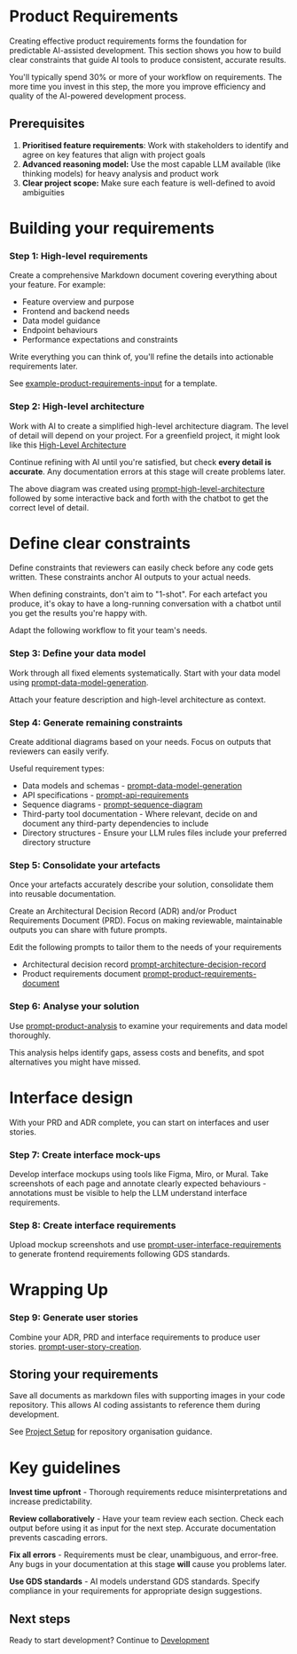 # Product Requirements

Creating effective product requirements forms the foundation for predictable AI-assisted development. This section shows
you how to build clear constraints that guide AI tools to produce consistent, accurate results.

You'll typically spend 30% or more of your workflow on requirements. The more time you invest in this step, the more you
improve efficiency and quality of the AI-powered development process.

## Prerequisites

1. **Prioritised feature requirements**: Work with stakeholders to identify and agree on key features that align with
   project goals
2. **Advanced reasoning model:** Use the most capable LLM available (like thinking models) for heavy analysis and
   product work
3. **Clear project scope:** Make sure each feature is well-defined to avoid ambiguities

# Building your requirements

### Step 1: High-level requirements

Create a comprehensive Markdown document covering everything about your feature. For example:

- Feature overview and purpose
- Frontend and backend needs
- Data model guidance
- Endpoint behaviours
- Performance expectations and constraints

Write everything you can think of, you'll refine the details into actionable requirements later.

See [example-product-requirements-input](../appendix/prompt-library/product/example-product-requirements-input.md) for a
template.

### Step 2: High-level architecture

Work with AI to create a simplified high-level architecture diagram. The level of detail will depend on your project.
For a greenfield project, it might look like this [High-Level Architecture](attachments/high-level-architecture.png)

Continue refining with AI until you're satisfied, but check **every detail is accurate**. Any documentation errors at
this stage will create problems later.

The above diagram was created
using [prompt-high-level-architecture](../appendix/prompt-library/product/prompt-high-level-architecture.md) followed by
some interactive back and forth with the chatbot to get the correct level of detail.

# Define clear constraints

Define constraints that reviewers can easily check before any code gets written. These constraints anchor AI outputs to
your actual needs.

When defining constraints, don't aim to "1-shot". For each artefact you produce, it's okay to have a long-running
conversation with a chatbot until you get the results you're happy with.

Adapt the following workflow to fit your team's needs.

### Step 3: Define your data model

Work through all fixed elements systematically. Start with your data model
using [prompt-data-model-generation](../appendix/prompt-library/product/prompt-data-model-generation.md).

Attach your feature description and high-level architecture as context.

### Step 4: Generate remaining constraints

Create additional diagrams based on your needs. Focus on outputs that reviewers can easily verify.

Useful requirement types:

- Data models and
  schemas - [prompt-data-model-generation](../appendix/prompt-library/product/prompt-data-model-generation.md)
- API specifications - [prompt-api-requirements](../appendix/prompt-library/product/prompt-api-requirements.md)
- Sequence diagrams - [prompt-sequence-diagram](../appendix/prompt-library/product/prompt-sequence-diagram.md)
- Third-party tool documentation - Where relevant, decide on and document any third-party dependencies to include
- Directory structures - Ensure your LLM rules files include your preferred directory structure

### Step 5: Consolidate your artefacts

Once your artefacts accurately describe your solution, consolidate them into reusable documentation.

Create an Architectural Decision Record (ADR) and/or Product Requirements Document (PRD). Focus on making reviewable,
maintainable outputs you can share with future prompts.

Edit the following prompts to tailor them to the needs of your requirements

- Architectural decision
  record [prompt-architecture-decision-record](../appendix/prompt-library/product/prompt-architecture-decision-record.md)
- Product requirements
  document [prompt-product-requirements-document](../appendix/prompt-library/product/prompt-product-requirements-document.md)

### Step 6: Analyse your solution

Use [prompt-product-analysis](../appendix/prompt-library/product/prompt-product-analysis.md) to examine your
requirements and data model thoroughly.

This analysis helps identify gaps, assess costs and benefits, and spot alternatives you might have missed.

# Interface design

With your PRD and ADR complete, you can start on interfaces and user stories.

### Step 7: Create interface mock-ups

Develop interface mockups using tools like Figma, Miro, or Mural. Take screenshots of each page and annotate clearly
expected behaviours - annotations must be visible to help the LLM understand interface requirements.

### Step 8: Create interface requirements

Upload mockup screenshots and
use [prompt-user-interface-requirements](../appendix/prompt-library/product/prompt-user-interface-requirements.md) to
generate frontend requirements following GDS standards.

# Wrapping Up

### Step 9: Generate user stories

Combine your ADR, PRD and interface requirements to produce user
stories. [prompt-user-story-creation](../appendix/prompt-library/product/prompt-user-story-creation.md).

## Storing your requirements

Save all documents as markdown files with supporting images in your code repository. This allows AI coding assistants to
reference them during development.

See [Project Setup](../getting-started/project-setup.md) for repository organisation guidance.

# Key guidelines

**Invest time upfront** - Thorough requirements reduce misinterpretations and increase predictability.

**Review collaboratively** - Have your team review each section. Check each output before using it as input for the next
step. Accurate documentation prevents cascading errors.

**Fix all errors** - Requirements must be clear, unambiguous, and error-free. Any bugs in your documentation at this
stage **will** cause you problems later.

**Use GDS standards** - AI models understand GDS standards. Specify compliance in your requirements for appropriate
design suggestions.

## Next steps

Ready to start development? Continue to [Development](development.md)